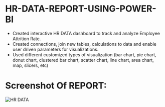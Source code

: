 # HR-DATA-REPORT-USING-POWER-BI 
* Created interactive HR DATA dashboard to track and analyze Employee Attrition Rate.
* Created connections, join new tables, calculations to data and enable user driven parameters for visualizations.
* Used different customized types of visualization (bar chart, pie chart, donut chart, clustered bar chart, scatter chart, line chart, area chart, map, slicers, etc)

# Screenshot Of REPORT:
![HR DATA ](https://github.com/mayurs121/HR-DATA-REPORT-USING-POWER-BI/assets/101388775/e47cb934-4d10-4634-ae53-d23fed8b8533)



